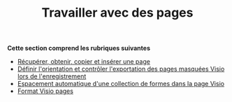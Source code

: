 ﻿---
title: Travailler avec des pages
type: docs
weight: 50
url: /fr/python-java/working-with-pages/
---
**Cette section comprend les rubriques suivantes** 
- [Récupérer, obtenir, copier et insérer une page](/diagram/fr/python-java/retrieve-get-copy-and-insert-a-page/)
- [Définir l'orientation et contrôler l'exportation des pages masquées Visio lors de l'enregistrement](/diagram/fr/python-java/set-orientation-and-control-the-export-of-hidden-visio-pages-on-saving/)
- [Espacement automatique d'une collection de formes dans la page Visio](/diagram/fr/python-java/auto-space-a-collection-of-shapes-in-the-visio-page/)
- [Format Visio pages](/diagram/fr/python-java/format-visio-pages/)
